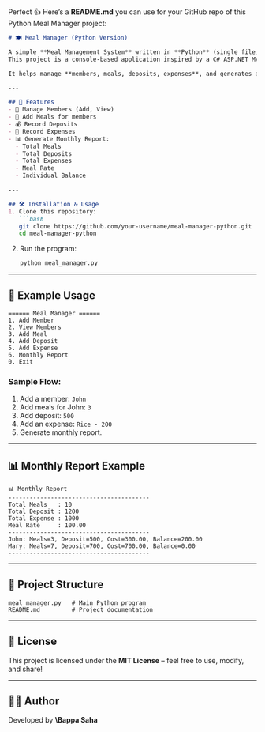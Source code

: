 Perfect 👍 Here’s a **README.md** you can use for your GitHub repo of this Python Meal Manager project:

````markdown
# 🍽️ Meal Manager (Python Version)

A simple **Meal Management System** written in **Python** (single file, no database required).  
This project is a console-based application inspired by a C# ASP.NET MVC project.  

It helps manage **members, meals, deposits, expenses**, and generates a **monthly report**.

---

## 🚀 Features
- 👤 Manage Members (Add, View)
- 🍛 Add Meals for members
- 💰 Record Deposits
- 🧾 Record Expenses
- 📊 Generate Monthly Report:
  - Total Meals
  - Total Deposits
  - Total Expenses
  - Meal Rate
  - Individual Balance

---

## 🛠️ Installation & Usage
1. Clone this repository:
   ```bash
   git clone https://github.com/your-username/meal-manager-python.git
   cd meal-manager-python
````

2. Run the program:

   ```bash
   python meal_manager.py
   ```

---

## 📖 Example Usage

```
====== Meal Manager ======
1. Add Member
2. View Members
3. Add Meal
4. Add Deposit
5. Add Expense
6. Monthly Report
0. Exit
```

### Sample Flow:

1. Add a member: `John`
2. Add meals for John: `3`
3. Add deposit: `500`
4. Add an expense: `Rice - 200`
5. Generate monthly report.

---

## 📊 Monthly Report Example

```
📊 Monthly Report
----------------------------------------
Total Meals   : 10
Total Deposit : 1200
Total Expense : 1000
Meal Rate     : 100.00
----------------------------------------
John: Meals=3, Deposit=500, Cost=300.00, Balance=200.00
Mary: Meals=7, Deposit=700, Cost=700.00, Balance=0.00
----------------------------------------
```

---

## 📂 Project Structure

```
meal_manager.py   # Main Python program
README.md         # Project documentation
```

---

## 📜 License

This project is licensed under the **MIT License** – feel free to use, modify, and share!

---

## 👨‍💻 Author

Developed by **\Bappa Saha**
